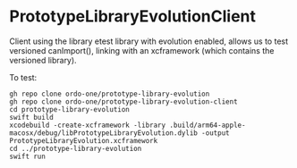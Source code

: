 # PrototypeLibraryEvolutionClient

Client using the library etest library with evolution enabled, allows us 
to test versioned canImport(), linking with an xcframework (which contains the versioned library).

To test:

```
gh repo clone ordo-one/prototype-library-evolution
gh repo clone ordo-one/prototype-library-evolution-client
cd prototype-library-evolution
swift build
xcodebuild -create-xcframework -library .build/arm64-apple-macosx/debug/libPrototypeLibraryEvolution.dylib -output PrototypeLibraryEvolution.xcframework
cd ../prototype-library-evolution
swift run
```

